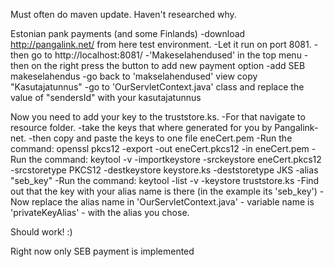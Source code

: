 Must often do maven update. Haven't researched why.

Estonian pank payments (and some Finlands)
-download http://pangalink.net/ from here test environment.
-Let it run on port 8081.
-then go to http://localhost:8081/
-'Makeselahendused' in the top menu
-then on the right press the button to add new payment option
-add SEB makeselahendus
-go back to 'makselahendused' view copy "Kasutajatunnus"
-go to 'OurServletContext.java' class and replace the value of "sendersId" with your kasutajatunnus

Now you need to add your key to the truststore.ks.
-For that navigate to resource folder.
-take the keys that where generated for you by Pangalink-net.
-then copy and paste the keys to one file eneCert.pem
-Run the command: openssl pkcs12 -export -out eneCert.pkcs12 -in eneCert.pem
-Run the command: keytool -v -importkeystore -srckeystore eneCert.pkcs12 -srcstoretype PKCS12 -destkeystore keystore.ks -deststoretype JKS -alias "seb_key"
-Run the command: keytool -list -v -keystore truststore.ks
-Find out that the key with your alias name is there (in the example its 'seb_key')
-Now replace the alias name in 'OurServletContext.java' - variable name is 'privateKeyAlias' - with the alias you chose.

Should work! :) 

Right now only SEB payment is implemented